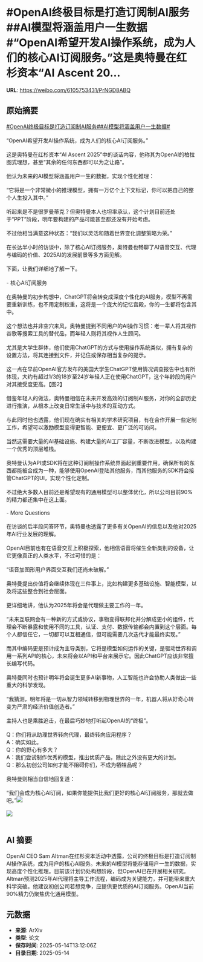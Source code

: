 # #OpenAI终极目标是打造订阅制AI服务##AI模型将涵盖用户一生数据#“OpenAI希望开发AI操作系统，成为人们的核心AI订阅服务。”这是奥特曼在红杉资本“AI Ascent 20...

**URL**: https://weibo.com/6105753431/PrNGD8ABQ

## 原始摘要

<a href="https://m.weibo.cn/search?containerid=231522type%3D1%26t%3D10%26q%3D%23OpenAI%E7%BB%88%E6%9E%81%E7%9B%AE%E6%A0%87%E6%98%AF%E6%89%93%E9%80%A0%E8%AE%A2%E9%98%85%E5%88%B6AI%E6%9C%8D%E5%8A%A1%23&amp;extparam=%23OpenAI%E7%BB%88%E6%9E%81%E7%9B%AE%E6%A0%87%E6%98%AF%E6%89%93%E9%80%A0%E8%AE%A2%E9%98%85%E5%88%B6AI%E6%9C%8D%E5%8A%A1%23" data-hide=""><span class="surl-text">#OpenAI终极目标是打造订阅制AI服务#</span></a><a href="https://m.weibo.cn/search?containerid=231522type%3D1%26t%3D10%26q%3D%23AI%E6%A8%A1%E5%9E%8B%E5%B0%86%E6%B6%B5%E7%9B%96%E7%94%A8%E6%88%B7%E4%B8%80%E7%94%9F%E6%95%B0%E6%8D%AE%23&amp;extparam=%23AI%E6%A8%A1%E5%9E%8B%E5%B0%86%E6%B6%B5%E7%9B%96%E7%94%A8%E6%88%B7%E4%B8%80%E7%94%9F%E6%95%B0%E6%8D%AE%23" data-hide=""><span class="surl-text">#AI模型将涵盖用户一生数据#</span></a><br><br>“OpenAI希望开发AI操作系统，成为人们的核心AI订阅服务。”<br><br>这是奥特曼在红杉资本“AI Ascent 2025”中的谈话内容，他称其为OpenAI的柏拉图式理想，甚至“其余的任何东西都可以为之让路”。<br><br>他认为未来的AI模型将涵盖用户一生的数据，实现个性化推理：<br><br>“它将是一个非常微小的推理模型，拥有一万亿个上下文标记，你可以把自己的整个人生投入其中。”<br><br>听起来是不是很罗曼蒂克？但奥特曼本人也坦率承认，这个计划目前还处于“PPT”阶段，明年要构建的产品可能甚至都还没有开始考虑。<br><br>不过他相当满意这种状态：“我们以灵活和随着世界变化调整策略为荣。”<br><br>在长达半小时的访谈中，除了核心AI订阅服务，奥特曼也畅聊了AI语音交互、代理与编码的价值、2025AI的发展前景等多方面见解。<br><br>下面，让我们详细地了解一下。<br><br>- 核心AI订阅服务<br><br>在奥特曼的初步构想中，ChatGPT将会转变成深度个性化的AI服务，模型不再需要重新训练，也不用定制权重，这将是一个庞大的记忆宫殿，你的一生都将包含其中。<br><br>这个想法也并非空穴来风，奥特曼提到不同用户的AI操作习惯：老一辈人将其视作谷歌等搜索工具的替代品，而年轻人则将其视作人生顾问。<br><br>尤其是大学生群体，他们使用ChatGPT的方式与使用操作系统类似，拥有复杂的设置方法，将其连接到文件，并记住或保存相当复杂的提示。<br><br>这一点在早前OpenAI官方发布的美国大学生ChatGPT使用情况调查报告中也有所体现，大约有超过1/3的18岁至24岁年轻人正在使用ChatGPT，这个年龄段的用户对其接受度更高。【图2】<br><br>借鉴年轻人的做法，奥特曼相信在未来开发高效的订阅制AI服务，对你的全部历史进行推演，从根本上改变日常生活中与技术的互动方式。<br><br>与此同时他也透露，他们现在确实有相关的学术研究项目，有在合作开展一些定制工作，希望可以激励模型变得更智能、更便宜、更广泛的可访问。<br><br>当然这需要大量的AI基础设施、构建大量的AI工厂容量，不断改进模型，以及构建一个优秀的顶层堆栈。<br><br>奥特曼认为API或SDK将在这种订阅制操作系统界面起到重要作用，确保所有的东西都能被合成为一种，能够使用OpenAI登陆其他服务，而其他服务的SDK将会接管ChatGPT的UI，实现个性化定制。<br><br>不过绝大多数人目前还是希望现有的通用模型可以整体优化，所以公司目前90%的精力都还集中在这上面。<br><br>- More Questions<br><br>在访谈的后半段问答环节，奥特曼也透露了更多有关OpenAI的信息以及他对2025年AI行业发展的理解。<br><br>OpenAI目前也有在语音交互上积极探索，他相信语音将催生全新类别的设备，让它更像真正的人类水平，不过可惜的是：<br><br>“语音加图形用户界面交互我们还尚未破解。”<br><br>奥特曼提出价值将会继续体现在三件事上，比如构建更多基础设施、智能模型，以及将这些整合到社会层面。<br><br>更详细地讲，他认为2025年将会是代理做主要工作的一年。<br><br>“未来互联网会有一种新的方式或协议，事物变得联邦化并分解成更小的组件，代理会不断暴露和使用不同的工具，认证、支付、数据传输都会内置到这个层面。每个人都信任它，一切都可以互相通信，但可能需要几次迭代才能最终实现。”<br><br>而其中编码更是预计成为主导类别，它将是模型如何运作的关键，是驱动世界和调用一系列API的核心，未来将会以API和平台来展示它。因此ChatGPT应该非常擅长编写代码。<br><br>奥特曼同时也预计明年将会诞生更多AI新事物，人工智能也许会协助人类做出一些重大的科学发现。<br><br>“我猜测，明年将是一切从智力领域转移到物理世界的一年，机器人将从好奇心转变为严肃的经济价值创造者。”<br><br>主持人也是乘胜追击，在最后巧妙地打听起OpenAI的“终极”。<br><br>Q：你们将从助理世界转向代理，最终转向应用程序？<br>A：确实如此。<br>Q：你的野心有多大？<br>A：我们尝试制作优秀的模型，推出优质产品，除此之外没有更大的计划。<br>Q：那么初创公司如何才能不阻碍你们，不成为牺牲品呢？<br><br>奥特曼则相当自信地回复道：<br><br>“我们会成为核心AI订阅，如果你能提供比我们更好的核心AI订阅服务，那就去做吧。”<img style="" src="https://tvax3.sinaimg.cn/large/006Fd7o3gy1i1f5pcyq3uj30zk0jbtp1.jpg" referrerpolicy="no-referrer"><br><br><img style="" src="https://tvax2.sinaimg.cn/large/006Fd7o3gy1i1f5pdpbfjj30zk0smwmg.jpg" referrerpolicy="no-referrer"><br><br>

## AI 摘要

OpenAI CEO Sam Altman在红杉资本活动中透露，公司的终极目标是打造订阅制AI操作系统，成为用户的核心AI服务。未来的AI模型将能存储用户一生的数据，实现高度个性化推理。目前该计划仍处构想阶段，但OpenAI已在开展相关研究。Altman预测2025年AI代理将主导工作流程，编码成为关键能力，并可能带来重大科学突破。他建议初创公司若想竞争，应提供更优质的AI订阅服务。OpenAI当前90%精力仍聚焦优化通用模型。

## 元数据

- **来源**: ArXiv
- **类型**: 论文
- **保存时间**: 2025-05-14T13:12:06Z
- **目录日期**: 2025-05-14
